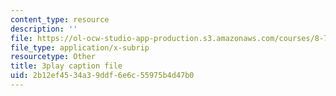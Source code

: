 ```yaml
---
content_type: resource
description: ''
file: https://ol-ocw-studio-app-production.s3.amazonaws.com/courses/8-701-introduction-to-nuclear-and-particle-physics-fall-2020/2b12ef4534a39ddf6e6c55975b4d47b0_DXf8JrCEaNk.srt
file_type: application/x-subrip
resourcetype: Other
title: 3play caption file
uid: 2b12ef45-34a3-9ddf-6e6c-55975b4d47b0
---
```

